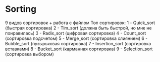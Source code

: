 # Sorting
9 видов сортировок + работа с файлом
Топ сортировок:
1 - Quick_sort (быстрая сортировка)
2 - Tim_sort (должна быть быстрой, но мне не понравилась)
3 - Radix_sort (цифровая сортировка)
4 - Count_sort (сортировка подсчетом)
5 - Merge_sort (сортировка слиянием)
6 - Bubble_sort (пузырьковая сортировка)
7 - Insertion_sort (сортировка вставками)
8 - Bucket_sort (карманная сортировка)
9 - Selection_sort (сортировка выбором)
